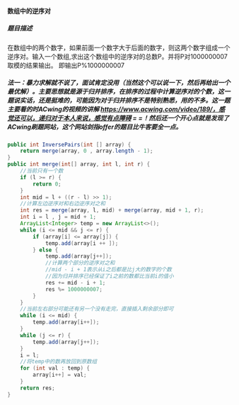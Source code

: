 #### 数组中的逆序对

##### 题目描述

在数组中的两个数字，如果前面一个数字大于后面的数字，则这两个数字组成一个逆序对。输入一个数组,求出这个数组中的逆序对的总数P。并将P对1000000007取模的结果输出。 即输出P%1000000007

<!--more-->

##### 法一：暴力求解就不说了，面试肯定没用（当然这个可以说一下，然后再给出一个最优解）。主要思想就是源于归并排序，在排序的过程中计算逆序对的个数，这一题说实话，还是挺难的，可能因为对于归并排序不是特别熟悉，用的不多。这一题主要看的时ACwing的视频的讲解 https://www.acwing.com/video/189/，感觉还可以，递归对于本人来说，感觉有点障碍 = =！然后还一个开心点就是发现了ACwing刷题网站，这个网站剑指offer的题目比牛客要全一点。

```java
public int InversePairs(int [] array) {
    return merge(array, 0 , array.length - 1);
}
public int merge(int[] array, int l, int r) {
    //当前只有一个数
    if (l >= r) {
        return 0;
    }
    int mid = l + ((r - l) >> 1);
    //计算左边逆序对和右边逆序对之和
    int res = merge(array, l, mid) + merge(array, mid + 1, r);
    int i = l , j = mid + 1;
    ArrayList<Integer> temp = new ArrayList<>();
    while (i <= mid && j <= r) {
        if (array[i] <= array[j]) {
            temp.add(array[i ++ ]);
        } else {
            temp.add(array[j++]);
            //计算两个部分的逆序对之和
            //mid - i + 1表示从i之后都是比j大的数字的个数
            //因为归并排序已经保证了i之前的数都比当前i的值小
            res += mid - i + 1;
            res %= 1000000007;
        }
    }
    //当前左右部分可能还有另一个没有走完，直接插入剩余部分即可
    while (i <= mid) {
        temp.add(array[i++]);
    }
    while (j <= r) {
        temp.add(array[j++]);
    }
    i = l;
    //将temp中的数再放回到原数组
    for (int val : temp) {
        array[i++] = val;
    }
    return res;
}
```

